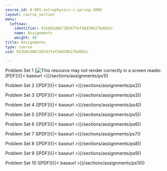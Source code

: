```yaml
---
course_id: 8-901-astrophysics-i-spring-2006
layout: course_section
menu:
  leftnav:
    identifier: 932b82d86726547fef58d30b27bd602c
    name: Assignments
    weight: 40
title: Assignments
type: course
uid: 932b82d86726547fef58d30b27bd602c

---
```


Problem Set 1 (![This resource may not render correctly in a screen reader.](/images/inacessible.gif)[PDF]({{< baseurl >}}/sections/assignments/ps1))

Problem Set 2 ([PDF]({{< baseurl >}}/sections/assignments/ps2))

Problem Set 3 ([PDF]({{< baseurl >}}/sections/assignments/ps3))

Problem Set 4 ([PDF]({{< baseurl >}}/sections/assignments/ps4))

Problem Set 5 ([PDF]({{< baseurl >}}/sections/assignments/ps5))

Problem Set 6 ([PDF]({{< baseurl >}}/sections/assignments/ps6))

Problem Set 7 ([PDF]({{< baseurl >}}/sections/assignments/ps7))

Problem Set 8 ([PDF]({{< baseurl >}}/sections/assignments/ps8))

Problem Set 9 ([PDF]({{< baseurl >}}/sections/assignments/ps9))

Problem Set 10 ([PDF]({{< baseurl >}}/sections/assignments/ps10))